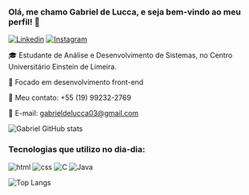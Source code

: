 ### Olá, me chamo Gabriel de Lucca, e seja bem-vindo ao meu perfil! 👋

[![Linkedin](https://img.shields.io/badge/LinkedIn-0077B5?style=for-the-badge&logo=linkedin&logoColor=white)](https://www.linkedin.com/in/gabrielaugustolucca/)
[![Instagram](https://img.shields.io/badge/Instagram-E4405F?style=for-the-badge&logo=instagram&logoColor=white)](https://www.instagram.com/biel.lucca03/)

🎓 Estudante de Análise e Desenvolvimento de Sistemas, no Centro Universitário Einstein de Limeira. 

📕 Focado em desenvolvimento front-end

📱 Meu contato: +55 (19) 99232-2769

📧 E-mail: gabrieldelucca03@gmail.com

![Gabriel GitHub stats](https://github-readme-stats.vercel.app/api?username=gabriellucca28&show_icons=true&theme=tokyonight)

### Tecnologias que utilizo no dia-dia:

<div style= "display: inline_block">
<img alt = "html" src="https://img.shields.io/badge/HTML-239120?style=for-the-badge&logo=html5&logoColor=white">
<img alt = "css" src="https://img.shields.io/badge/CSS-239120?&style=for-the-badge&logo=css3&logoColor=white">
<img alt = "C" src="https://img.shields.io/badge/C-00599C?style=for-the-badge&logo=c&logoColor=white">
<img alt = "Java" src="https://img.shields.io/badge/Java-ED8B00?style=for-the-badge&logo=openjdk&logoColor=white">

![Top Langs](https://github-readme-stats.vercel.app/api/top-langs/?username=gabriellucca28&hide_progress=true&theme=tokyonight)
</div>

